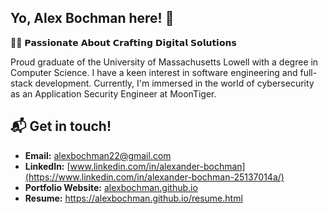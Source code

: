 
## Yo, Alex Bochman here! 👋

👨‍💻 𝗣𝗮𝘀𝘀𝗶𝗼𝗻𝗮𝘁𝗲 𝗔𝗯𝗼𝘂𝘁 𝗖𝗿𝗮𝗳𝘁𝗶𝗻𝗴 𝗗𝗶𝗴𝗶𝘁𝗮𝗹 𝗦𝗼𝗹𝘂𝘁𝗶𝗼𝗻𝘀

Proud graduate of the University of Massachusetts Lowell with a degree in Computer Science. I have a keen interest in software engineering and full-stack development. Currently, I'm immersed in the world of cybersecurity as an Application Security Engineer at MoonTiger.


## 📬  Get in touch!
- **Email:** alexbochman22@gmail.com
- **LinkedIn:** [www.linkedin.com/in/alexander-bochman](https://www.linkedin.com/in/alexander-bochman-25137014a/)
- **Portfolio Website:** [alexbochman.github.io](https://alexbochman.github.io/)
- **Resume:** https://alexbochman.github.io/resume.html



